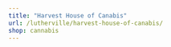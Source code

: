 ```yaml
---
title: "Harvest House of Canabis"
url: /lutherville/harvest-house-of-canabis/
shop: cannabis
---
```


